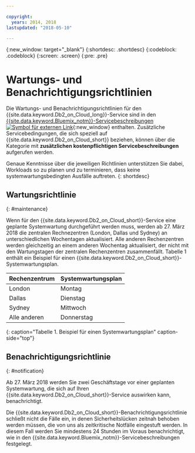 ```yaml
---

copyright:
  years: 2014, 2018
lastupdated: "2018-05-10"

---
```


<!-- Attribute definitions --> 
{:new_window: target="_blank"}
{:shortdesc: .shortdesc}
{:codeblock: .codeblock}
{:screen: .screen}
{:pre: .pre}

# Wartungs- und Benachrichtigungsrichtlinien

Die Wartungs- und Benachrichtigungsrichtlinien für den {{site.data.keyword.Db2_on_Cloud_long}}-Service sind in den [{{site.data.keyword.Bluemix_notm}}-Servicebeschreibungen ![Symbol für externen Link](../../icons/launch-glyph.svg "Symbol für externen Link")](http://www.ibm.com/software/sla/sladb.nsf/sla/bm?OpenDocument){:new_window} enthalten. Zusätzliche Servicebedingungen, die sich speziell auf {{site.data.keyword.Db2_on_Cloud_short}} beziehen, können über die Kategorie mit **zusätzlichen kostenpflichtigen Servicebeschreibungen** aufgerufen werden.  

Genaue Kenntnisse über die jeweiligen Richtlinien unterstützen Sie dabei, Workloads so zu planen und zu terminieren, dass keine systemwartungsbedingten Ausfälle auftreten.
{: shortdesc}

## Wartungsrichtlinie
{: #maintenance}

Wenn für den {{site.data.keyword.Db2_on_Cloud_short}}-Service eine geplante Systemwartung durchgeführt werden muss, werden ab 27. März 2018 die zentralen Rechnezentren (London, Dallas und Sydney) an unterschiedlichen Wochentagen aktualisiert. Alle anderen Rechenzentren werden gleichzeitig an einem anderen Wochentag aktualisiert, der nicht mit den Wartungstagen der zentralen Rechenzentren zusammenfällt. Tabelle 1 enthält ein Beispiel für einen {{site.data.keyword.Db2_on_Cloud_short}}-Systemwartungsplan.

| Rechenzentrum | Systemwartungsplan |
|-------------|-----------------------------|
| London | Montag |
| Dallas | Dienstag |
| Sydney | Mittwoch |
| Alle anderen | Donnerstag |
{: caption="Tabelle 1. Beispiel für einen Systemwartungsplan" caption-side="top"}


## Benachrichtigungsrichtlinie
{: #notification}

Ab 27. März 2018 werden Sie zwei Geschäftstage vor einer geplanten Systemwartung, die sich auf Ihren {{site.data.keyword.Db2_on_Cloud_short}}-Service auswirken kann, benachrichtigt. 

Die {{site.data.keyword.Db2_on_Cloud_short}}-Benachrichtigungsrichtlinie schließt nicht die Fälle ein, in denen Sicherheitslücken zeitnah behoben werden müssen, die von uns als zeitkritische Notfälle eingestuft werden. In diesem Fall werden Sie mindestens 24 Stunden im Voraus benachrichtigt, wie in den {{site.data.keyword.Bluemix_notm}}-Servicebeschreibungen festgelegt.
